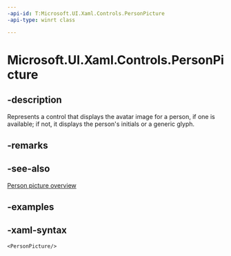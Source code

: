 ```yaml
---
-api-id: T:Microsoft.UI.Xaml.Controls.PersonPicture
-api-type: winrt class

---
```

<!-- Class syntax.
public class PersonPicture : Control, Control
-->

# Microsoft.UI.Xaml.Controls.PersonPicture


## -description

Represents a control that displays the avatar image for a person, if one is available; if not, it displays the person's initials or a generic glyph.


## -remarks


## -see-also
[Person picture overview](https://docs.microsoft.com/windows/uwp/design/controls-and-patterns/person-picture)


## -examples


## -xaml-syntax

```xaml
<PersonPicture/>
```


